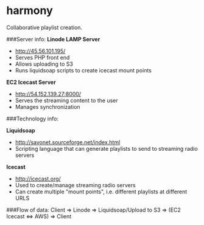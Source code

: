 # harmony
Collaborative playlist creation.

###Server info:
**Linode LAMP Server**

- http://45.56.101.195/
- Serves PHP front end
- Allows uploading to S3
- Runs liquidsoap scripts to create icecast mount points

**EC2 Icecast Server**
- http://54.152.139.27:8000/
- Serves the streaming content to the user
- Manages synchronization


###Technology info:

**Liquidsoap**
- http://savonet.sourceforge.net/index.html
- Scripting language that can generate playlists to send to streaming radio servers

**Icecast**
- http://icecast.org/
- Used to create/manage streaming radio servers
- Can create multiple "mount points", i.e. different playlists at different URLS

###Flow of data:
Client => Linode => Liquidsoap/Upload to S3 => (EC2 Icecast <=> AWS) => Client



